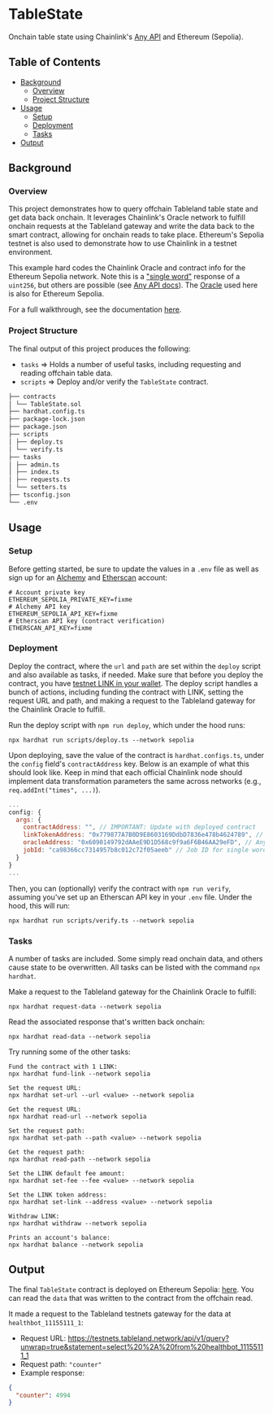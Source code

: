# TableState

Onchain table state using Chainlink's [Any API](https://docs.chain.link/getting-started/advanced-tutorial/) and Ethereum (Sepolia).

## Table of Contents

- [Background](#background)
  - [Overview](#overview)
  - [Project Structure](#project-structure)
- [Usage](#usage)
  - [Setup](#setup)
  - [Deployment](#deployment)
  - [Tasks](#tasks)
- [Output](#output)

## Background

### Overview

This project demonstrates how to query offchain Tableland table state and get data back onchain. It leverages Chainlink's Oracle network to fulfill onchain requests at the Tableland gateway and write the data back to the smart contract, allowing for onchain reads to take place. Ethereum's Sepolia testnet is also used to demonstrate how to use Chainlink in a testnet environment.

This example hard codes the Chainlink Oracle and contract info for the Ethereum Sepolia network. Note this is a ["single word"](https://docs.chain.link/any-api/get-request/examples/single-word-response/) response of a `uint256`, but others are possible (see [Any API docs](https://docs.chain.link/any-api/introduction)). The [Oracle](https://docs.chain.link/any-api/testnet-oracles/) used here is also for Ethereum Sepolia.

For a full walkthrough, see the documentation [here](https://docs.tableland.xyz/tutorials/table-reads-chainlink).

### Project Structure

The final output of this project produces the following:

- `tasks` => Holds a number of useful tasks, including requesting and reading offchain table data.
- `scripts` => Deploy and/or verify the `TableState` contract.

```markdown
├── contracts
│ └── TableState.sol
├── hardhat.config.ts
├── package-lock.json
├── package.json
├── scripts
│ ├── deploy.ts
│ └── verify.ts
├── tasks
│ ├── admin.ts
│ ├── index.ts
│ ├── requests.ts
│ └── setters.ts
├── tsconfig.json
└── .env
```

## Usage

### Setup

Before getting started, be sure to update the values in a `.env` file as well as sign up for an [Alchemy](https://alchemy.com/) and [Etherscan](https://etherscan.io/myapikey) account:

```
# Account private key
ETHEREUM_SEPOLIA_PRIVATE_KEY=fixme
# Alchemy API key
ETHEREUM_SEPOLIA_API_KEY=fixme
# Etherscan API key (contract verification)
ETHERSCAN_API_KEY=fixme
```

### Deployment

Deploy the contract, where the `url` and `path` are set within the `deploy` script and also available as tasks, if needed. Make sure that before you deploy the contract, you have [testnet LINK in your wallet](https://faucets.chain.link/sepolia). The deploy script handles a bunch of actions, including funding the contract with LINK, setting the request URL and path, and making a request to the Tableland gateway for the Chainlink Oracle to fulfill.

Run the deploy script with `npm run deploy`, which under the hood runs:

```
npx hardhat run scripts/deploy.ts --network sepolia
```

Upon deploying, save the value of the contract is `hardhat.configs.ts`, under the `config` field's `contractAddress` key. Below is an example of what this should look like. Keep in mind that each official Chainlink node should implement data transformation parameters the same across networks (e.g., `req.addInt("times", ...)`).

```javascript
...
config: {
  args: {
    contractAddress: "", // IMPORTANT: Update with deployed contract
    linkTokenAddress: "0x779877A7B0D9E8603169DdbD7836e478b4624789", // Ethereum Sepolia LINK token
    oracleAddress: "0x6090149792dAAeE9D1D568c9f9a6F6B46AA29eFD", // Any API node operator address
    jobId: "ca98366cc7314957b8c012c72f05aeeb" // Job ID for single word uint256 request
  }
}
...
```

Then, you can (optionally) verify the contract with `npm run verify`, assuming you've set up an Etherscan API key in your `.env` file. Under the hood, this will run:

```
npx hardhat run scripts/verify.ts --network sepolia
```

### Tasks

A number of tasks are included. Some simply read onchain data, and others cause state to be overwritten. All tasks can be listed with the command `npx hardhat`.

Make a request to the Tableland gateway for the Chainlink Oracle to fulfill:

```
npx hardhat request-data --network sepolia
```

Read the associated response that's written back onchain:

```
npx hardhat read-data --network sepolia
```

Try running some of the other tasks:

```
Fund the contract with 1 LINK:
npx hardhat fund-link --network sepolia

Set the request URL:
npx hardhat set-url --url <value> --network sepolia

Get the request URL:
npx hardhat read-url --network sepolia

Set the request path:
npx hardhat set-path --path <value> --network sepolia

Get the request path:
npx hardhat read-path --network sepolia

Set the LINK default fee amount:
npx hardhat set-fee --fee <value> --network sepolia

Set the LINK token address:
npx hardhat set-link --address <value> --network sepolia

Withdraw LINK:
npx hardhat withdraw --network sepolia

Prints an account's balance:
npx hardhat balance --network sepolia
```

## Output

The final `TableState` contract is deployed on Ethereum Sepolia: [here](https://sepolia.etherscan.io/address/0x22352F3c7765D389f2491108942de357f799Ec4F). You can read the `data` that was written to the contract from the offchain read.

It made a request to the Tableland testnets gateway for the data at `healthbot_11155111_1`:

- Request URL: https://testnets.tableland.network/api/v1/query?unwrap=true&statement=select%20%2A%20from%20healthbot_11155111_1
- Request path: `"counter"`
- Example response:

```json
{
  "counter": 4994
}
```
